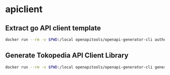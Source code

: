 # apiclient

## Extract go API client template

```sh
docker run --rm -v $PWD:/local openapitools/openapi-generator-cli author template -g go -o /local/template/go
```

## Generate Tokopedia API Client Library

```sh
docker run --rm -v $PWD:/local openapitools/openapi-generator-cli generate -i /local/oas/tokopedia.yml -g go -o /local/tokopedia -t /local/template/go-tokopedia --git-host github.com --git-user-id dhimas-sirclo --git-repo-id apiclient --package-name tokopedia --additional-properties=packageName=tokopedia,generateInterfaces=true,enumClassPrefix=true && cd tokopedia && go mod tidy && cd ..
```

